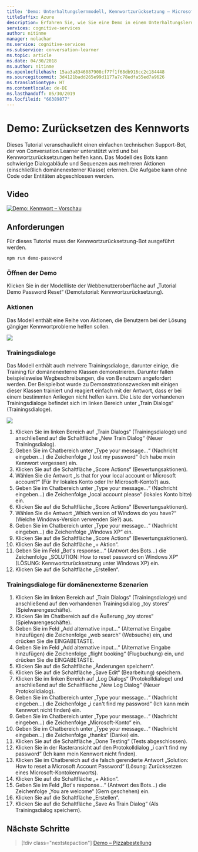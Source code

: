 ```yaml
---
title: 'Demo: Unterhaltungslernmodell, Kennwortzurücksetzung – Microsoft Cognitive Services | Microsoft-Dokumentation'
titleSuffix: Azure
description: Erfahren Sie, wie Sie eine Demo in einem Unterhaltungslernmodell erstellen.
services: cognitive-services
author: nitinme
manager: nolachar
ms.service: cognitive-services
ms.subservice: conversation-learner
ms.topic: article
ms.date: 04/30/2018
ms.author: nitinme
ms.openlocfilehash: 15aa3a8346087908cf77f1f68db916cc2c184448
ms.sourcegitcommit: 3d4121badd265e99d1177a7c78edfa55ed7a9626
ms.translationtype: HT
ms.contentlocale: de-DE
ms.lasthandoff: 05/30/2019
ms.locfileid: "66389877"
---
```

# <a name="demo-password-reset"></a>Demo: Zurücksetzen des Kennworts
Dieses Tutorial veranschaulicht einen einfachen technischen Support-Bot, der von Conversation Learner unterstützt wird und bei Kennwortzurücksetzungen helfen kann. Das Modell des Bots kann schwierige Dialogabläufe und Sequenzen aus mehreren Aktionen (einschließlich domänenexterner Klasse) erlernen. Die Aufgabe kann ohne Code oder Entitäten abgeschlossen werden.

## <a name="video"></a>Video

[![Demo: Kennwort – Vorschau](https://aka.ms/cl_Tutorial_v3_DemoPassword_Preview)](https://aka.ms/cl_Tutorial_v3_DemoPassword)

## <a name="requirements"></a>Anforderungen
Für dieses Tutorial muss der Kennwortzurücksetzung-Bot ausgeführt werden.

    npm run demo-password

### <a name="open-the-demo"></a>Öffnen der Demo

Klicken Sie in der Modellliste der Webbenutzeroberfläche auf „Tutorial Demo Password Reset“ (Demotutorial: Kennwortzurücksetzung). 

### <a name="actions"></a>Aktionen

Das Modell enthält eine Reihe von Aktionen, die Benutzern bei der Lösung gängiger Kennwortprobleme helfen sollen.

![](../media/tutorial_pw_reset_actions.PNG)

### <a name="training-dialogs"></a>Trainingsdialoge

Das Modell enthält auch mehrere Trainingsdialoge, darunter einige, die Training für domänenexterne Klassen demonstrieren. Darunter fallen beispielsweise Wegbeschreibungen, die von Benutzern angefordert werden. Der Beispielbot wurde zu Demonstrationszwecken mit einigen dieser Klassen trainiert und reagiert einfach mit der Antwort, dass er bei einem bestimmten Anliegen nicht helfen kann. Die Liste der vorhandenen Trainingsdialoge befindet sich im linken Bereich unter „Train Dialogs“ (Trainingsdialoge).

![](../media/tutorial_pw_reset_entities.PNG)

1. Klicken Sie im linken Bereich auf „Train Dialogs“ (Trainingsdialoge) und anschließend auf die Schaltfläche „New Train Dialog“ (Neuer Trainingsdialog).
2. Geben Sie im Chatbereich unter „Type your message...“ (Nachricht eingeben...) die Zeichenfolge „I lost my password“ (Ich habe mein Kennwort vergessen) ein.
3. Klicken Sie auf die Schaltfläche „Score Actions“ (Bewertungsaktionen).
4. Wählen Sie die Antwort „Is that for your local account or Microsoft account?“ (Für Ihr lokales Konto oder Ihr Microsoft-Konto?) aus.
5. Geben Sie im Chatbereich unter „Type your message...“ (Nachricht eingeben...) die Zeichenfolge „local account please“ (lokales Konto bitte) ein.
6. Klicken Sie auf die Schaltfläche „Score Actions“ (Bewertungsaktionen).
7. Wählen Sie die Antwort „Which version of Windows do you have?“ (Welche Windows-Version verwenden Sie?) aus.
8. Geben Sie im Chatbereich unter „Type your message...“ (Nachricht eingeben...) die Zeichenfolge „Windows XP“ ein.
9. Klicken Sie auf die Schaltfläche „Score Actions“ (Bewertungsaktionen).
10. Klicken Sie auf die Schaltfläche „+ Aktion“.
11. Geben Sie im Feld „Bot's response...“ (Antwort des Bots...) die Zeichenfolge „SOLUTION: How to reset password on Windows XP“ (LÖSUNG: Kennwortzurücksetzung unter Windows XP) ein.
12. Klicken Sie auf die Schaltfläche „Erstellen“.

### <a name="training-dialogs-for-out-of-domain-scenarios"></a>Trainingsdialoge für domänenexterne Szenarien

1. Klicken Sie im linken Bereich auf „Train Dialogs“ (Trainingsdialoge) und anschließend auf den vorhandenen Trainingsdialog „toy stores“ (Spielwarengeschäfte).
2. Klicken Sie im Chatbereich auf die Äußerung „toy stores“ (Spielwarengeschäfte).
3. Geben Sie im Feld „Add alternative input...“ (Alternative Eingabe hinzufügen) die Zeichenfolge „web search“ (Websuche) ein, und drücken Sie die EINGABETASTE.
4. Geben Sie im Feld „Add alternative input...“ (Alternative Eingabe hinzufügen) die Zeichenfolge „flight booking“ (Flugbuchung) ein, und drücken Sie die EINGABETASTE.
5. Klicken Sie auf die Schaltfläche „Änderungen speichern“.
6. Klicken Sie auf die Schaltfläche „Save Edit“ (Bearbeitung) speichern.
7. Klicken Sie im linken Bereich auf „Log Dialogs“ (Protokolldialoge) und anschließend auf die Schaltfläche „New Log Dialog“ (Neuer Protokolldialog).
8. Geben Sie im Chatbereich unter „Type your message...“ (Nachricht eingeben...) die Zeichenfolge „i can't find my password“ (Ich kann mein Kennwort nicht finden) ein.
9. Geben Sie im Chatbereich unter „Type your message...“ (Nachricht eingeben...) die Zeichenfolge „Microsoft-Konto“ ein.
10. Geben Sie im Chatbereich unter „Type your message...“ (Nachricht eingeben...) die Zeichenfolge „thanks“ (Danke) ein.
11. Klicken Sie auf die Schaltfläche „Done Testing“ (Tests abgeschlossen).
12. Klicken Sie in der Rasteransicht auf den Protokolldialog „i can't find my password“ (Ich kann mein Kennwort nicht finden).
13. Klicken Sie im Chatbereich auf die falsch gerenderte Antwort „Solution: How to reset a Microsoft Account Password“ (Lösung: Zurücksetzen eines Microsoft-Kontokennworts).
14. Klicken Sie auf die Schaltfläche „+ Aktion“.
15. Geben Sie im Feld „Bot's response...“ (Antwort des Bots...) die Zeichenfolge „You are welcome“ (Gern geschehen) ein.
16. Klicken Sie auf die Schaltfläche „Erstellen“.
17. Klicken Sie auf die Schaltfläche „Save As Train Dialog“ (Als Trainingsdialog speichern).

## <a name="next-steps"></a>Nächste Schritte

> [!div class="nextstepaction"]
> [Demo – Pizzabestellung](./demo-pizza-order.md)
